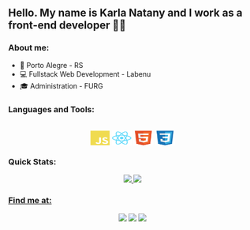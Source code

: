 ## Hello. My name is Karla Natany and I work as a front-end developer 🧑‍💻

### About me:

 
<div align=left>
  <ul>
    <li>📍 Porto Alegre - RS</li>
    <li>💻 Fullstack Web Development - Labenu</li>
    <li>🎓 Administration - FURG</li>
  </ul>
</div>
<!-- <img width="490" height="270" src="https://media.giphy.com/media/3pZipqyo1sqHDfJGtz/giphy.gif" align=right> -->

### Languages and Tools:

<div align="center" style="display: inline_block"><br>
  <img align="center" alt="Natany-Js" height="30" width="40" src="https://raw.githubusercontent.com/devicons/devicon/master/icons/javascript/javascript-plain.svg">
  <img align="center" alt="Natany-React" height="30" width="40" src="https://raw.githubusercontent.com/devicons/devicon/master/icons/react/react-original.svg">
  <img align="center" alt="Natany-HTML" height="30" width="40" src="https://raw.githubusercontent.com/devicons/devicon/master/icons/html5/html5-original.svg">
  <img align="center" alt="Natany-CSS" height="30" width="40" src="https://raw.githubusercontent.com/devicons/devicon/master/icons/css3/css3-original.svg">
</div>
 
 ### Quick Stats:
<div align="center">
  <a href="https://github.com/karlanatany">
  <img height="180em" src="https://github-readme-stats.vercel.app/api?username=karlanatany&show_icons=true&theme=dracula&include_all_commits=true&count_private=true"/>
  <img height="180em" src="https://github-readme-stats.vercel.app/api/top-langs/?username=karlanatany&layout=compact&langs_count=7&theme=dracula"/>
</div>
  
  ### Find me at:
<div align="center"> 
  <a href="https://instagram.com/natanykarla" target="_blank"><img src="https://img.shields.io/badge/-Instagram-%23E4405F?style=for-the-badge&logo=instagram&logoColor=white" target="_blank"></a>
  <a href = "mailto:karlanatany3@gmail.com"><img src="https://img.shields.io/badge/-Gmail-%23333?style=for-the-badge&logo=gmail&logoColor=white" target="_blank"></a>
  <a href="https://www.linkedin.com/in/karla-natany" target="_blank"><img src="https://img.shields.io/badge/-LinkedIn-%230077B5?style=for-the-badge&logo=linkedin&logoColor=white" target="_blank"></a> 
 
</div>
